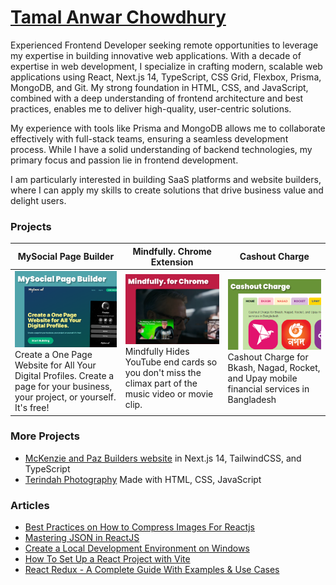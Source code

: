 # [Tamal Anwar Chowdhury](https://www.linkedin.com/in/tamalchowdhury/)

Experienced Frontend Developer seeking remote opportunities to leverage my expertise in building innovative web applications. With a decade of expertise in web development, I specialize in crafting modern, scalable web applications using React, Next.js 14, TypeScript, CSS Grid, Flexbox, Prisma, MongoDB, and Git. My strong foundation in HTML, CSS, and JavaScript, combined with a deep understanding of frontend architecture and best practices, enables me to deliver high-quality, user-centric solutions.

My experience with tools like Prisma and MongoDB allows me to collaborate effectively with full-stack teams, ensuring a seamless development process. While I have a solid understanding of backend technologies, my primary focus and passion lie in frontend development.

I am particularly interested in building SaaS platforms and website builders, where I can apply my skills to create solutions that drive business value and delight users.

### Projects

| **MySocial Page Builder** | **Mindfully. Chrome Extension** |  **Cashout Charge** |
| --- | --- | --- |
|  [![MySocial Page Builder](./img/mysocial.png)](https://mysoci.al) <br /> Create a One Page Website for All Your Digital Profiles. Create a page for your business, your project, or yourself. It's free!  |  [![Mindfully. Chrome Extension](./img/mindfully.png)](https://chromewebstore.google.com/detail/mindfully-hide-youtube-en/ifmbbceocmponbpifmpkkhnidmgopmmf) <br /> Mindfully Hides YouTube end cards so you don't miss the climax part of the music video or movie clip.   |  [![Cashout Charge](./img/cashoutcharge.png)](https://www.cashoutcharge.com/) <br /> Cashout Charge for Bkash, Nagad, Rocket, and Upay mobile financial services in Bangladesh  |

### More Projects


- [McKenzie and Paz Builders website](https://mckenzieandpazbuilders.vercel.app/) in Next.js 14, TailwindCSS, and TypeScript
- [Terindah Photography](https://indah-portfolio-js.vercel.app/) Made with HTML, CSS, JavaScript


### Articles

- [Best Practices on How to Compress Images For Reactjs](https://tamalweb.com/compress-images-reactjs)
- [Mastering JSON in ReactJS](https://tamalweb.com/json-reactjs)
- [Create a Local Development Environment on Windows](https://www.digitalocean.com/community/tutorials/how-to-install-node-js-and-create-a-local-development-environment-on-windows)
- [How To Set Up a React Project with Vite](https://www.digitalocean.com/community/tutorials/how-to-set-up-a-react-project-with-vite)
- [React Redux - A Complete Guide With Examples & Use Cases](https://memberstack.com/blog/react-redux)

